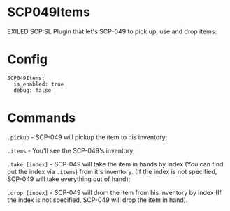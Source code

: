 # SCP049Items
EXILED SCP:SL Plugin that let's SCP-049 to pick up, use and drop items.

# Config
```
SCP049Items:
  is_enabled: true
  debug: false
```

# Commands
`.pickup` - SCP-049 will pickup the item to his inventory;

`.items` - You'll see the SCP-049's inventory;

`.take [index]` - SCP-049 will take the item in hands by index (You can find out the index via `.items`) from it's inventory. (If the index is not specified, SCP-049 will take everything out of hand);

`.drop [index]` - SCP-049 will drom the item from his inventory by index (If the index is not specified, SCP-049 will drop the item in hand).
